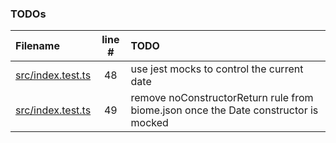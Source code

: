 ### TODOs
| Filename | line # | TODO |
|:------|:------:|:------|
| [src/index.test.ts](src/index.test.ts#L48) | 48 | use jest mocks to control the current date |
| [src/index.test.ts](src/index.test.ts#L49) | 49 | remove noConstructorReturn rule from biome.json once the Date constructor is mocked |

